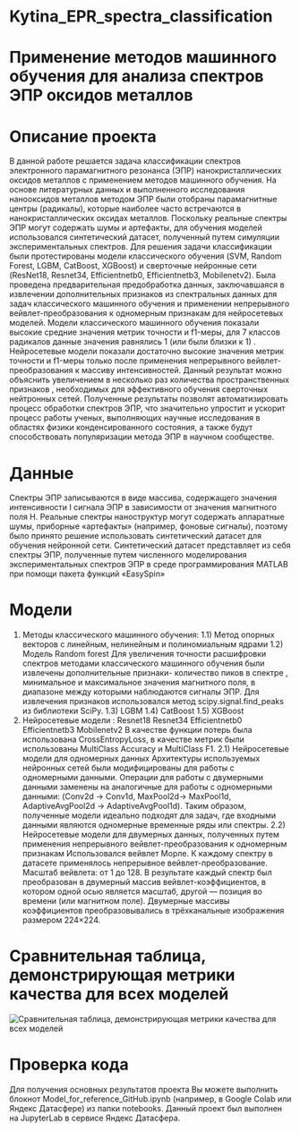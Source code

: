 # Kytina_EPR_spectra_classification
# Применение методов машинного обучения для анализа спектров ЭПР оксидов металлов 
# Описание проекта
В данной работе решается задача классификации спектров электронного парамагнитного резонанса (ЭПР) нанокристаллических оксидов металлов с применением методов машинного обучения. На основе литературных данных и выполненного исследования нанооксидов металлов методом ЭПР были отобраны парамагнитные центры (радикалы), которые наиболее часто встречаются в нанокристаллических оксидах металлов. Поскольку реальные спектры ЭПР могут содержать шумы и артефакты, для обучения моделей использовался синтетический датасет, полученный путем симуляции экспериментальных спектров. Для решения задачи классификации были протестированы модели классического обучения (SVM, Random Forest, LGBM, CatBoost, XGBoost) и сверточные нейронные сети (ResNet18, Resnet34, Efficientnetb0, Efficientnetb3, Mobilenetv2). Была проведена предварительная предобработка данных, заключавшаяся в извлечении дополнительных признаков из спектральных данных для задач классического машинного обучения и применении непрерывного вейвлет-преобразования к одномерным признакам для нейросетевых моделей. Модели классического машинного обучения показали высокие средние значения метрик точности и f1-меры, для 7 классов радикалов данные значения равнялись 1 (или были близки к 1) .  Нейросетевые модели показали достаточно высокие значения метрик точности и f1-меры только после применения  непрерывного вейвлет-преобразования к массиву интенсивностей. Данный результат можно объяснить увеличением в несколько раз количества пространственных признаков , необходимых для эффективного обучения сверточных нейтронных сетей. Полученные результаты позволят автоматизировать процесс обработки спектров ЭПР, что значительно упростит и ускорит процесс работы ученых, выполняющих научные исследования в областях физики конденсированного состояния, а также будут способствовать популяризации метода ЭПР в научном сообществе.
# Данные
Спектры ЭПР записываются в виде массива, содержащего значения интенсивности I сигнала ЭПР в зависимости от значения магнитного поля H.
Реальные спектры наноструктур могут содержать аппаратные шумы, приборные «артефакты» (например, фоновые сигналы), поэтому было принято решение использовать синтетический датасет для обучения нейронной сети. Синтетический датасет представляет из себя спектры ЭПР, полученные путем численного моделирования экспериментальных спектров ЭПР в среде программирования MATLAB при помощи пакета функций «EasySpin»
# Модели 
1) Методы классического машинного обучения:
1.1) Метод опорных векторов с линейным,  нелинейным и полиномиальным ядрами
1.2) Модель Random forest 
Для увеличения точности расшифровки спектров методами классического машинного обучения были извлечены дополнительные признаки- количество пиков в спектре , минимальное и максимальное значения магнитного поля, в диапазоне между которыми наблюдаются сигналы ЭПР. Для извлечения признаков использовался метод  scipy.signal.find_peaks из библиотеки SciPy. 
1.3) LGBM
1.4) CatBoost
1.5) XGBoost
2) Нейросетевые модели :
Resnet18
Resnet34
Efficientnetb0
Efficientnetb3
Mobilenetv2
В качестве функции потерь была использована CrossEntropyLoss, в качестве метрик были использованы MultiClass Accuracy и MultiClass F1.
2.1) Нейросетевые модели для одномерных данных
Архитектуры используемых нейронных сетей были модифицированы для работы с одномерными данными. Операции для работы с двумерными данными заменены на аналогичные для работы с одномерными данными: (Conv2d -> Conv1d, MaxPool2d-> MaxPool1d, AdaptiveAvgPool2d ->  AdaptiveAvgPool1d). Таким образом, полученные модели идеально подходят для задач, где входными данными являются одномерные временные ряды или спектры.
2.2) Нейросетевые модели для двумерных данных, полученных путем применения непрерывного вейвлет-преобразования к одномерным признакам
Использовался вейвлет Морле. К каждому спектру в датасете применялось непрерывное вейвлет-преобразование. Масштаб вейвлета: от 1 до 128. В результате каждый спектр был преобразован в двумерный массив вейвлет-коэффициентов, в котором одной осью является масштаб, другой — позиция во времени (или магнитном поле). Двумерные массивы коэффициентов преобразовывались в трёхканальные изображения размером 224×224.
# Сравнительная таблица, демонстрирующая метрики качества для всех моделей

![Сравнительная таблица, демонстрирующая метрики качества для всех моделей](https://drive.google.com/uc?export=view&id=1mW0TzSqSI6qd7aictGw1hNvddl82Fl24)

# Проверка кода
Для получения основных результатов проекта Вы можете выполнить блокнот Model_for_reference_GitHub.ipynb (например, в Google Colab или Яндекс Датасфере) из папки notebooks.
Данный проект был выполнен на JupyterLab в сервисе Яндекс Датасфера.
